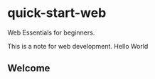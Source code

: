# quick-start-web

Web Essentials for beginners.

This is a note for web development.
 Hello World

## Welcome ##